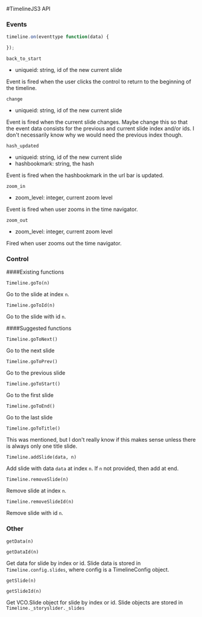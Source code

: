 #TimelineJS3 API

### Events

```javascript
timeline.on(eventtype function(data) {

});
```

 `back_to_start`

* uniqueid: string, id of the new current slide

Event is fired when the user clicks the control to return to the beginning of the timeline.  

`change`

* uniqueid: string, id of the new current slide

Event is fired when the current slide changes.  Maybe change this so that the event data consists for the previous and current slide index and/or ids.  I don't necessarily know why we would need the previous index though.

`hash_updated`

* uniqueid:  string, id of the new current slide
* hashbookmark: string, the hash

Event is fired when the hashbookmark in the url bar is updated.

`zoom_in`

* zoom_level: integer, current zoom level

Event is fired when user zooms in the time navigator.

`zoom_out`

* zoom_level: integer, current zoom level

Fired when user zooms out the time navigator.


### Control

####Existing functions

`Timeline.goTo(n)`

Go to the slide at index `n`.

`Timeline.goToId(n)`

Go to the slide with id `n`.

####Suggested functions

`Timeline.goToNext()`

Go to the next slide

`Timeline.goToPrev()`

Go to the previous slide

`Timeline.goToStart()`

Go to the first slide

`Timeline.goToEnd()`

Go to the last slide

`Timeline.goToTitle()`

This was mentioned, but I don't really know if this makes sense  unless there is always only one title slide.

`Timeline.addSlide(data, n)`

Add slide with data `data` at index `n`.  If `n` not provided, then add at end.

`Timeline.removeSlide(n)`

Remove slide at index `n`.

`Timeline.removeSlideId(n)`

Remove slide with id `n`.

### Other

`getData(n)`

`getDataId(n)`

Get data for slide by index or id.  Slide data is stored in `Timeline.config.slides`, where config is a TimelineConfig object.

`getSlide(n)`

`getSlideId(n)`

Get VCO.Slide object for slide by index or id.  Slide objects are stored in `Timeline._storyslider._slides`


